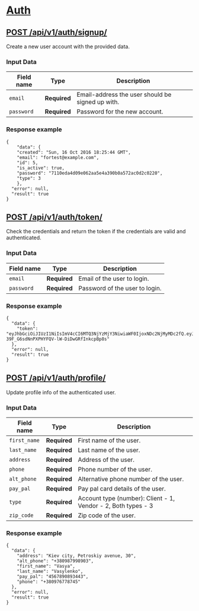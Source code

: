 # [Auth](authorization.md)

## [POST /api/v1/auth/signup/](authorization.md#post-apiv1authsignup)

Create a new user account with the provided data.

### Input Data

Field name | Type | Description
------------ | ------------- | ------------
`email` | **Required**  | Email-address the user should be signed up with.
`password` | **Required**  | Password for the new account.

### Response example
	{
		"data": {
		"created": "Sun, 16 Oct 2016 18:25:44 GMT", 
		"email": "fortest@example.com", 
		"id": 5, 
		"is_active": true, 
		"password": "7110eda4d09e062aa5e4a390b0a572ac0d2c0220", 
		"type": 3
		}, 
	  "error": null, 
	  "result": true
	}

## [POST /api/v1/auth/token/](authorization.md#post-apiv1authtoken)

Check the credentials and return the token if the credentials are valid and authenticated.

### Input Data

Field name | Type | Description
------------ | ------------- | ------------
`email` | **Required**  | Email of the user to login.
`password` | **Required**  | Password of the user to login.

### Response example
	{
	  "data": {
	    "token": "eyJhbGciOiJIUzI1NiIsImV4cCI6MTQ3NjYzMjY3NiwiaWF0IjoxNDc2NjMyMDc2fQ.eyJpZCI6NX0.aVM2-39F_G6sdNnPXPHYFQV-lW-DiDwGRfInkcpBp8s"
	  }, 
	  "error": null, 
	  "result": true
	}

## [POST /api/v1/auth/profile/](authorization.md#post-apiv1authprofile)

Update profile info of the authenticated user.

### Input Data
Field name   | Type          | Description
------------ | ------------- | ------------
`first_name` | **Required**  | First name of the user.
`last_name`  | **Required**  | Last name of the user.
`address`	 | **Required**  | Address of the user.
`phone`		 | **Required**	 | Phone number of the user.
`alt_phone`  | **Required**  | Alternative phone number of the user.
`pay_pal`    | **Required**  | Pay pal card details of the user.
`type`		 | **Required**	 | Account type (number): Client - 1, Vendor - 2, Both types - 3
`zip_code`   | **Required**  | Zip code of the user.

### Response example
	{
	  "data": {
	    "address": "Kiev city, Petroskiy avenue, 30", 
	    "alt_phone": "+380987998903", 
	    "first_name": "Vasya", 
	    "last_name": "Vasylenko", 
	    "pay_pal": "4567890893443", 
	    "phone": "+380976778745"
	  }, 
	  "error": null, 
	  "result": true
	}





